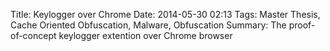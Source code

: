 Title: Keylogger over Chrome
Date: 2014-05-30 02:13
Tags: Master Thesis, Cache Oriented Obfuscation, Malware, Obfuscation
Summary: The proof-of-concept keylogger extention over Chrome browser

